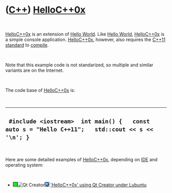 
 

 

 

 

 

([C++](Cpp.md)) [HelloC++0x](CppHelloCpp0x.md)
================================================

 

[HelloC++0x](CppHelloCpp0x.md) is an extension of [Hello
World](CppHelloWorld.md). Like [Hello World](CppHelloWorld.md),
[HelloC++0x](CppHelloCpp0x.md) is a simple console application.
[HelloC++0x](CppHelloCpp0x.md), however, also requires the
[C++11](Cpp11.md) [standard](CppStandard.md) to
[compile](CppCompiler.md).

 

Note that this example code is not standarized, so multiple and similar
variants are on the Internet.

 

The code base of [HelloC++0x](CppHelloCpp0x.md) is:

 

  --------------------------------------------------------------------------------------------------
  ` #include <iostream>  int main() {   const auto s = "Hello C++11";   std::cout << s << '\n'; }`
  --------------------------------------------------------------------------------------------------

 

Here are some detailed examples of [HelloC++0x](CppHelloCpp0x.md),
depending on [IDE](CppIde.md) and operating system:

 

-   ![OKAY](PicGreen.png)![Qt
    Creator](PicQtCreator.png)![Lubuntu](PicLubuntu.png) ['HelloC++0x'
    using Qt Creator under Lubuntu](CppHelloCpp0xQtCreatorLubuntu.md)

 

 

 

 

 

 

